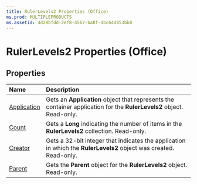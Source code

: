 ```yaml
---
title: RulerLevels2 Properties (Office)
ms.prod: MULTIPLEPRODUCTS
ms.assetid: 4d28bfdd-2ef8-4567-ba8f-dbc64d853bb8
---
```



# RulerLevels2 Properties (Office)

## Properties



|**Name**|**Description**|
|:-----|:-----|
|[Application](rulerlevels2-application-property-office.md)|Gets an  **Application** object that represents the container application for the **RulerLevels2** object. Read-only.|
|[Count](rulerlevels2-count-property-office.md)|Gets a  **Long** indicating the number of items in the **RulerLevels2** collection. Read-only.|
|[Creator](rulerlevels2-creator-property-office.md)|Gets a 32-bit integer that indicates the application in which the  **RulerLevels2** object was created. Read-only.|
|[Parent](rulerlevels2-parent-property-office.md)|Gets the  **Parent** object for the **RulerLevels2** object. Read-only.|

